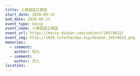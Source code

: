 ```yaml
---
title: 人再囧途之泰囧
start_date: 2018-09-13
end_date: 2018-09-13
event_type: movie
event_name: 人再囧途之泰囧
event_url: https://movie.douban.com/subject/10574622/
event_img: http://1929.lufeihaidao.top/douban_10574622.png
memories:
  - comment: 
    author: 时九
  - comment: 
    author: 念九
location: 
---
```

